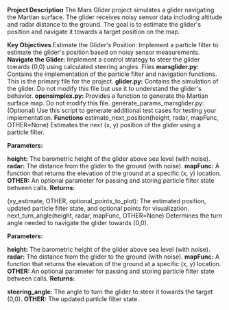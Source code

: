 **Project Description**
The Mars Glider project simulates a glider navigating the Martian surface. The glider receives noisy sensor data including altitude and radar distance to the ground. The goal is to estimate the glider's position and navigate it towards a target position on the map.

**Key Objectives**
Estimate the Glider's Position: Implement a particle filter to estimate the glider's position based on noisy sensor measurements.
**Navigate the Glider:** Implement a control strategy to steer the glider towards (0,0) using calculated steering angles.
Files
**marsglider.py:** Contains the implementation of the particle filter and navigation functions. This is the primary file for the project.
**glider.py:** Contains the simulation of the glider. Do not modify this file but use it to understand the glider's behavior.
**opensimplex.py:** Provides a function to generate the Martian surface map. Do not modify this file.
generate_params_marsglider.py: (Optional) Use this script to generate additional test cases for testing your implementation.
**Functions**
estimate_next_position(height, radar, mapFunc, OTHER=None)
Estimates the next (x, y) position of the glider using a particle filter.

**Parameters:**

**height:** The barometric height of the glider above sea level (with noise).
**radar:** The distance from the glider to the ground (with noise).
**mapFunc:** A function that returns the elevation of the ground at a specific (x, y) location.
**OTHER:** An optional parameter for passing and storing particle filter state between calls.
**Returns:**

(xy_estimate, OTHER, optional_points_to_plot): The estimated position, updated particle filter state, and optional points for visualization.
next_turn_angle(height, radar, mapFunc, OTHER=None)
Determines the turn angle needed to navigate the glider towards (0,0).

**Parameters:**

**height:** The barometric height of the glider above sea level (with noise).
**radar:** The distance from the glider to the ground (with noise).
**mapFunc:** A function that returns the elevation of the ground at a specific (x, y) location.
**OTHER:** An optional parameter for passing and storing particle filter state between calls.
**Returns:**

**steering_angle:** The angle to turn the glider to steer it towards the target (0,0).
**OTHER:** The updated particle filter state.
